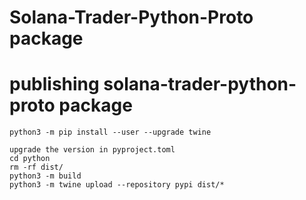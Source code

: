 
# Solana-Trader-Python-Proto package

# publishing solana-trader-python-proto package
    python3 -m pip install --user --upgrade twine

    upgrade the version in pyproject.toml
    cd python
    rm -rf dist/
    python3 -m build
    python3 -m twine upload --repository pypi dist/*
